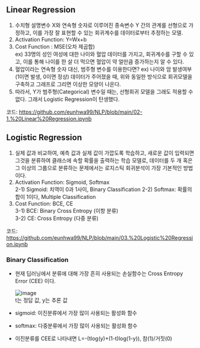 ## Linear Regression  
1. 수치형 설명변수 X와 연속형 숫자로 이루어진 종속변수 Y 간의 관계를 선형으로 가정하고, 이를 가장 잘 표현할 수 있는 회귀계수를 데이터로부터 추정하는 모델. 
2. Activation Function: Y=Wx+b  
3. Cost Function : MSE(오차 제곱합)  
 ex) 33명의 성인 여성에 대한 나이와 혈압 데이터를 가지고, 회귀계수를 구할 수 있고, 이를 통해 나이를 한 살 더 먹으면 혈압이 약 얼만큼 증가하는지 알 수 있다.  
4. 혈압이라는 연속형 숫자 대신, 범주형 변수를 이용한다면?
 ex) 나이와 암 발생여부(1이면 발생, 0이면 정상) 데이터가 주어졌을 때, 위와 동일한 방식으로 회귀모델을 구축하고 그래프로 그리면 이상한 모양이 나온다.  
5. 따라서, Y가 범주형(Categorical) 변수일 때는, 선형회귀 모델을 그래도 적용할 수 없다. 그래서 Logistic Regression이 탄생했다.  

코드: <https://github.com/eunhwa99/NLP/blob/main/02-1.%20Linear%20Regression.ipynb>

## Logistic Regression  
1. 실제 값과 비교하여, 예측 값과 실제 값이 가깝도록 학습하고, 새로운 값이 입력되면 그것을 분류하여 클래스에 속할 확률을 출력하는 학습 모델로, 데이터를 두 개 혹은 그 이상의 그룹으로 분류하는 문제에서는 로지스틱 회귀분석이 가장 기본적인 방법이다.   
2. Activation Function: Sigmoid, Softmax  
2-1) Sigmoid: 치역이 0과 1사이, Binary Classification 
2-2) Softmax: 확률의 합이 1이다, Multiple Classification  
3. Cost Function: BCE, CE  
3-1) BCE: Binary Cross Entropy (이항 분류)  
3-2) CE: Cross Entropy (다중 분류)  

코드: <https://github.com/eunhwa99/NLP/blob/main/03.%20Logistic%20Regression.ipynb>

### Binary Classification
- 현재 딥러닝에서 분류에 대해 가장 흔히 사용되는 손실함수는 Cross Entropy Error (CEE) 이다.  

  ![image](https://user-images.githubusercontent.com/68810660/104878350-1c09ab80-599f-11eb-9bc5-fa6e96dd5f88.png)  
  t는 정답 값, y는 추론 값

- sigmoid: 이진분류에서 가장 많이 사용되는 활성화 함수
- softmax: 다중분류에서 가장 많이 사용되는 활성화 함수

- 이진분류를 CEE로 나타내면 L=-(tlog(y)+(1-t)log(1-y)), 참(1)/거짓(0)

